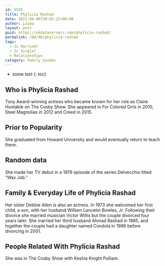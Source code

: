 ```yaml
---
id: 5535
title: Phylicia Rashad
date: 2021-04-06T20:02:22+00:00
author: Laima
layout: post
guid: https://ukdataservers.com/phylicia-rashad/
permalink: /04/06/phylicia-rashad
tags:
  - Is Married?
  - Is Single?
  - Relationships
category: Family Guides
---
```


* some text
{: toc}


## Who is Phylicia Rashad
                  
                  
                  
Tony Award-winning actress who became known for her role as Claire Huxtable on The Cosby Show. She appeared in For Colored Girls in 2010, Steel Magnolias in 2012 and Creed in 2015.
                  
              
            
              
            
                
                
                
## Prior to Popularity
                  
                  
                  
She graduated from Howard University and would eventually return to teach there.
                  
              
            
              
            
                
                
                
## Random data
                  
                  
                  
She made her TV debut in a 1976 episode of the series Delvecchio titled &#8220;Wax Job.&#8221;
                  
              
            
              
            
                
                
                
## Family & Everyday Life of Phylicia Rashad
                  
                  
                  
Her sister Debbie Allen is also an actress. In 1973 she welcomed her first child, a son, with her husband William Lancelot Bowles, Jr. Following their divorce she married musician Victor Willis but the couple divorced four years later. She married her third husband Ahmad Rashad in 1985, and together the couple had a daughter named Condola in 1986 before divorcing in 2001.
                  
              
            
              
            
                
                
                
## People Related With Phylicia Rashad
                  
                  
                  
She was in The Cosby Show with Keshia Knight Pulliam.
                  
              
            
              
            
                
              
            
              
              
            
            
              
            
          
          
          